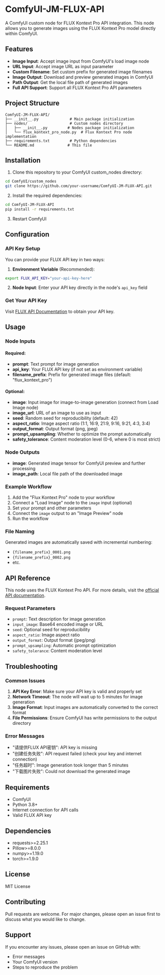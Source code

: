 # ComfyUI-JM-FLUX-API

A ComfyUI custom node for FLUX Kontext Pro API integration. This node allows you to generate images using the FLUX Kontext Pro model directly within ComfyUI.

## Features

- **Image Input**: Accept image input from ComfyUI's load image node
- **URL Input**: Accept image URL as input parameter
- **Custom Filename**: Set custom prefix for generated image filenames
- **Image Output**: Download and preview generated images in ComfyUI
- **Path Output**: Get the local file path of generated images
- **Full API Support**: Support all FLUX Kontext Pro API parameters

## Project Structure

```
ComfyUI-JM-FLUX-API/
├── __init__.py              # Main package initialization
├── nodes/                   # Custom nodes directory
│   ├── __init__.py         # Nodes package initialization
│   └── flux_kontext_pro_node.py  # Flux Kontext Pro node implementation
├── requirements.txt         # Python dependencies
└── README.md               # This file
```

## Installation

1. Clone this repository to your ComfyUI custom_nodes directory:
```bash
cd ComfyUI/custom_nodes
git clone https://github.com/your-username/ComfyUI-JM-FLUX-API.git
```

2. Install the required dependencies:
```bash
cd ComfyUI-JM-FLUX-API
pip install -r requirements.txt
```

3. Restart ComfyUI

## Configuration

### API Key Setup

You can provide your FLUX API key in two ways:

1. **Environment Variable** (Recommended):
```bash
export FLUX_API_KEY="your-api-key-here"
```

2. **Node Input**: Enter your API key directly in the node's `api_key` field

### Get Your API Key

Visit [FLUX API Documentation](https://api.bfl.ai/) to obtain your API key.

## Usage

### Node Inputs

#### Required:
- **prompt**: Text prompt for image generation
- **api_key**: Your FLUX API key (if not set as environment variable)
- **filename_prefix**: Prefix for generated image files (default: "flux_kontext_pro")

#### Optional:
- **image**: Input image for image-to-image generation (connect from Load Image node)
- **image_url**: URL of an image to use as input
- **seed**: Random seed for reproducibility (default: 42)
- **aspect_ratio**: Image aspect ratio (1:1, 16:9, 21:9, 9:16, 9:21, 4:3, 3:4)
- **output_format**: Output format (png, jpeg)
- **prompt_upsampling**: Whether to optimize the prompt automatically
- **safety_tolerance**: Content moderation level (0-6, where 0 is most strict)

### Node Outputs

- **image**: Generated image tensor for ComfyUI preview and further processing
- **image_path**: Local file path of the downloaded image

### Example Workflow

1. Add the "Flux Kontext Pro" node to your workflow
2. Connect a "Load Image" node to the `image` input (optional)
3. Set your prompt and other parameters
4. Connect the `image` output to an "Image Preview" node
5. Run the workflow

### File Naming

Generated images are automatically saved with incremental numbering:
- `{filename_prefix}_0001.png`
- `{filename_prefix}_0002.png`
- etc.

## API Reference

This node uses the FLUX Kontext Pro API. For more details, visit the [official API documentation](https://api.bfl.ai/docs).

### Request Parameters

- `prompt`: Text description for image generation
- `input_image`: Base64 encoded image or URL
- `seed`: Optional seed for reproducibility
- `aspect_ratio`: Image aspect ratio
- `output_format`: Output format (jpeg/png)
- `prompt_upsampling`: Automatic prompt optimization
- `safety_tolerance`: Content moderation level

## Troubleshooting

### Common Issues

1. **API Key Error**: Make sure your API key is valid and properly set
2. **Network Timeout**: The node will wait up to 5 minutes for image generation
3. **Image Format**: Input images are automatically converted to the correct format
4. **File Permissions**: Ensure ComfyUI has write permissions to the output directory

### Error Messages

- "请提供FLUX API密钥": API key is missing
- "创建任务失败": API request failed (check your key and internet connection)
- "任务超时": Image generation took longer than 5 minutes
- "下载图片失败": Could not download the generated image

## Requirements

- ComfyUI
- Python 3.8+
- Internet connection for API calls
- Valid FLUX API key

## Dependencies

- requests>=2.25.1
- Pillow>=8.0.0
- numpy>=1.19.0
- torch>=1.9.0

## License

MIT License

## Contributing

Pull requests are welcome. For major changes, please open an issue first to discuss what you would like to change.

## Support

If you encounter any issues, please open an issue on GitHub with:
- Error messages
- Your ComfyUI version
- Steps to reproduce the problem